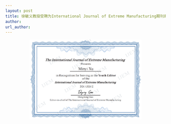 ```yaml
---
layout: post
title: 徐敏义教授受聘为International Journal of Extreme Manufacturing期刊青年编委
author: 
url_author: 
---
```


<p style="text-align:center;" >
<img class="center-block" style="margin:auto; width:70%;" src="/lab_images/news/XU.png" alt=""/>
<b>
</b>
</p>

